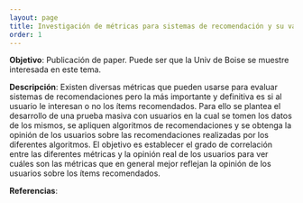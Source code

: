 ```yaml
---
layout: page
title: Investigación de métricas para sistemas de recomendación y su validación mediante pruebas de usuario.
order: 1
---
```


__Objetivo__: Publicación de paper. Puede ser que la Univ de Boise se muestre interesada en este tema.   

__Descripción__: Existen diversas métricas que pueden usarse para evaluar sistemas de recomendaciones pero la más importante y definitiva es si al usuario le interesan o no los ítems recomendados. Para ello se plantea el desarrollo de una prueba masiva con usuarios en la cual se tomen los datos de los mismos, se apliquen algoritmos de recomendaciones y se obtenga la opinión de los usuarios sobre las recomendaciones realizadas por los diferentes algoritmos. El objetivo es establecer el grado de correlación entre las diferentes métricas y la opinión real de los usuarios para ver cuáles son las métricas que en general mejor reflejan la opinión de los usuarios sobre los ítems recomendados.   

__Referencias__:


